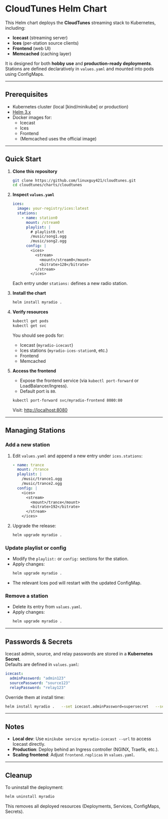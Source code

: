 # CloudTunes Helm Chart

This Helm chart deploys the **CloudTunes** streaming stack to Kubernetes, including:

- **Icecast** (streaming server)
- **Ices** (per-station source clients)
- **Frontend** (web UI)
- **Memcached** (caching layer)

It is designed for both **hobby use** and **production-ready deployments**.  
Stations are defined declaratively in `values.yaml` and mounted into pods using ConfigMaps.

---

## Prerequisites

- Kubernetes cluster (local [kind/minikube] or production)
- [Helm 3.x](https://helm.sh/docs/intro/install/)
- Docker images for:
  - Icecast
  - Ices
  - Frontend
  - (Memcached uses the official image)

---

## Quick Start

1. **Clone this repository**
   ```bash
   git clone https://github.com/linuxguy421/cloudtunes.git
   cd cloudtunes/charts/cloudtunes
   ```

2. **Inspect `values.yaml`**
   ```yaml
   ices:
     image: your-registry/ices:latest
     stations:
       - name: station0
         mount: /stream0
         playlist: |
           # playlist0.txt
           /music/song1.ogg
           /music/song2.ogg
         config: |
           <ices>
             <stream>
               <mount>/stream0</mount>
               <bitrate>128</bitrate>
             </stream>
           </ices>
   ```

   Each entry under `stations:` defines a new radio station.

3. **Install the chart**
   ```bash
   helm install myradio .
   ```

4. **Verify resources**
   ```bash
   kubectl get pods
   kubectl get svc
   ```

   You should see pods for:
   - Icecast (`myradio-icecast`)
   - Ices stations (`myradio-ices-station0`, etc.)
   - Frontend
   - Memcached

5. **Access the frontend**
   - Expose the frontend service (via `kubectl port-forward` or LoadBalancer/Ingress).
   - Default port is `80`.

   ```bash
   kubectl port-forward svc/myradio-frontend 8080:80
   ```

   Visit: [http://localhost:8080](http://localhost:8080)

---

## Managing Stations

### Add a new station
1. Edit `values.yaml` and append a new entry under `ices.stations`:
   ```yaml
   - name: trance
     mount: /trance
     playlist: |
       /music/trance1.ogg
       /music/trance2.ogg
     config: |
       <ices>
         <stream>
           <mount>/trance</mount>
           <bitrate>192</bitrate>
         </stream>
       </ices>
   ```

2. Upgrade the release:
   ```bash
   helm upgrade myradio .
   ```

### Update playlist or config
- Modify the `playlist:` or `config:` sections for the station.
- Apply changes:
  ```bash
  helm upgrade myradio .
  ```
- The relevant Ices pod will restart with the updated ConfigMap.

### Remove a station
- Delete its entry from `values.yaml`.
- Apply changes:
  ```bash
  helm upgrade myradio .
  ```

---

## Passwords & Secrets

Icecast admin, source, and relay passwords are stored in a **Kubernetes Secret**.  
Defaults are defined in `values.yaml`:

```yaml
icecast:
  adminPassword: "admin123"
  sourcePassword: "source123"
  relayPassword: "relay123"
```

Override them at install time:

```bash
helm install myradio .   --set icecast.adminPassword=supersecret   --set icecast.sourcePassword=streamkey   --set icecast.relayPassword=relaykey
```

---

## Notes

- **Local dev**: Use `minikube service myradio-icecast --url` to access Icecast directly.
- **Production**: Deploy behind an Ingress controller (NGINX, Traefik, etc.).
- **Scaling frontend**: Adjust `frontend.replicas` in `values.yaml`.

---

## Cleanup

To uninstall the deployment:

```bash
helm uninstall myradio
```

This removes all deployed resources (Deployments, Services, ConfigMaps, Secrets).
